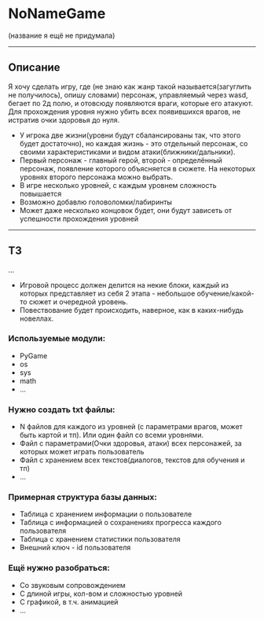 # NoNameGame
(название я ещё не придумала)
____
## Описание
  Я хочу сделать игру, где (не знаю как жанр такой называется(загуглить не получилось), опишу словами) персонаж, управляемый через wasd, бегает по 2д полю, и отовсюду появляются враги, которые его атакуют. Для прохождения уровня нужно убить всех появившихся врагов, не истратив очки здоровья до нуля.
- У игрока две жизни(уровни будут сбалансированы так, что этого будет достаточно), но каждая жизнь - это отдельный персонаж, со своими характеристиками и видом атаки(ближники/дальники). 
- Первый персонаж - главный герой, второй - определённый персонаж, появление которого объясняется в сюжете. На некоторых уровнях второго персонажа можно выбрать.
- В игре несколько уровней, с каждым уровнем сложность повышается
- Возможно добавлю головоломки/лабиринты
- Может даже несколько концовок будет, они будут зависеть от успешности прохождения уровней
____
## ТЗ
...

- Игровой процесс должен делится на некие блоки, каждый из которых представляет из себя 2 этапа - небольшое обучение/какой-то сюжет и очередной уровень. 
- Повествование будет происходить, наверное, как в каких-нибудь новеллах. 


### Используемые модули:

- PyGame
- os
- sys
- math
- ...

### Нужно создать txt файлы:

- N файлов для каждого из уровней (с параметрами врагов, может быть картой и тп). Или один файл со всеми уровнями.
- Файл с параметрами(Очки здоровья, атаки) всех персонажей, за которых может играть пользователь
- Файл с хранением всех текстов(диалогов, текстов для обучения и тп)
- ...

### Примерная структура базы данных:

- Таблица с хранением информации о пользователе
- Таблица с информацией о сохранениях прогресса каждого пользователя
- Таблица с хранением статистики пользователя
- Внешний ключ - id пользователя

### Ещё нужно разобраться:

- Со звуковым сопровождением
- С длиной игры, кол-вом и сложностью уровней
- С графикой, в т.ч. анимацией
- ...